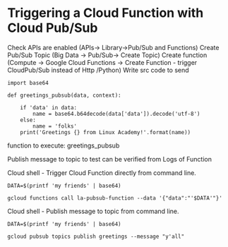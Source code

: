 # Triggering a Cloud Function with Cloud Pub/Sub
Check APIs are enabled (APIs-> Library->Pub/Sub and Functions)
Create Pub/Sub Topic (Big Data -> Pub/Sub-> Create Topic)
Create function (Compute -> Google Cloud Functions -> Create Function - trigger CloudPub/Sub instead of Http  /Python)
Write src code to send
```
import base64

def greetings_pubsub(data, context):

    if 'data' in data:
        name = base64.b64decode(data['data']).decode('utf-8')
    else:
        name = 'folks'
    print('Greetings {} from Linux Academy!'.format(name))
```
function to execute: greetings_pubsub

Publish message to topic to test can be verified from Logs of Function

Cloud shell - Trigger Cloud Function directly from command line.
```
DATA=$(printf 'my friends' | base64)

gcloud functions call la-pubsub-function --data '{"data":"'$DATA'"}'
```

Cloud shell - Publish message to topic from command line.
```
DATA=$(printf 'my friends' | base64)

gcloud pubsub topics publish greetings --message "y'all"
```